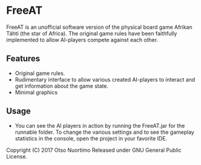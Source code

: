 # FreeAT
FreeAT is an unofficial software version of the physical board game Afrikan Tähti (the star of Africa). The original game rules have been faithfully implemented to allow AI-players compete against each other.

## Features ##
* Original game rules.
* Rudimentary interface to allow various created AI-players to interact and get information about the game state.
* Minimal graphics

## Usage ##
* You can see the AI players in action by running the FreeAT.jar for the runnable folder. To change the various settings and to see the gameplay statistics in the console, open the project in your favorite IDE.

Copyright (C) 2017 Otso Nuortimo
Released under GNU General Public License.
